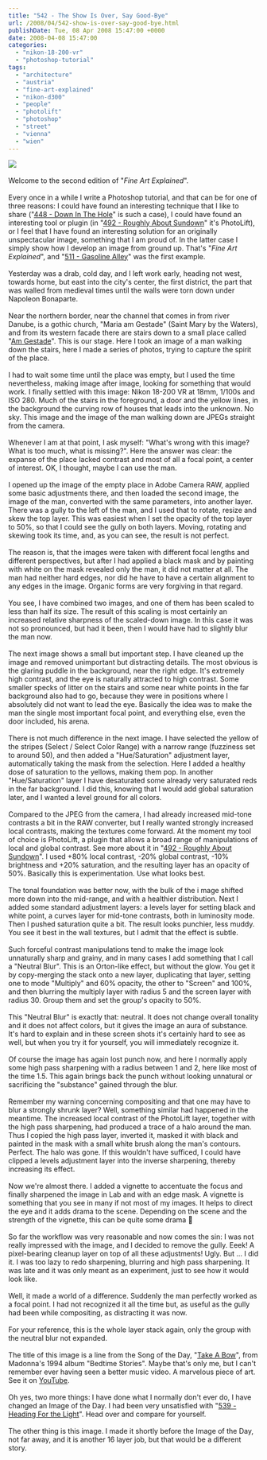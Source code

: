 ```yaml
---
title: "542 - The Show Is Over, Say Good-Bye"
url: /2008/04/542-show-is-over-say-good-bye.html
publishDate: Tue, 08 Apr 2008 15:47:00 +0000
date: 2008-04-08 15:47:00
categories: 
  - "nikon-18-200-vr"
  - "photoshop-tutorial"
tags: 
  - "architecture"
  - "austria"
  - "fine-art-explained"
  - "nikon-d300"
  - "people"
  - "photolift"
  - "photoshop"
  - "street"
  - "vienna"
  - "wien"
---
```

<a href="https://d25zfm9zpd7gm5.cloudfront.net/1200x1200/2008/20080407_160939_ps.jpg" target="_blank"><img src="https://d25zfm9zpd7gm5.cloudfront.net/0600x0600/2008/20080407_160939_ps.jpg"/></a><br/><br/>Welcome to the second edition of "<span style="font-style:italic;">Fine Art Explained</span>". <br/><br/>Every once in a while I write a Photoshop tutorial, and that can be for one of three reasons: I could have found an interesting technique that I like to share ("<a href="/2008/01/448-down-in-hole.html" target="_blank">448 - Down In The Hole</a>" is such a case), I could have found an interesting tool or plugin (in "<a href="/2008/02/492-roughly-about-sundown.html" target="_blank">492 - Roughly About Sundown</a>" it's PhotoLift), or I feel that I have found an interesting solution for an originally unspectacular image, something that I am proud of. In the latter case I simply show how I develop an image from ground up. That's "<span style="font-style:italic;">Fine Art Explained</span>", and "<a href="/2008/03/511-gasoline-alley.html" target="_blank">511 - Gasoline Alley</a>" was the first example.<br/><br/>Yesterday was a drab, cold day, and I left work early, heading not west, towards home, but east into the city's center, the first district, the part that was walled from medieval times until the walls were torn down under Napoleon Bonaparte.<br/><br/><a href="https://d25zfm9zpd7gm5.cloudfront.net/1200x1200/2008/20080407_160844.jpg" target="_blank"><img alt="" border="0" src="https://d25zfm9zpd7gm5.cloudfront.net/0150x0150/2008/20080407_160844.jpg" style="margin: 0pt 0px 0pt 10px; float: right;"/></a> Near the northern border, near the channel that comes in from river Danube, is a gothic church, "Maria am Gestade" (Saint Mary by the Waters), and from its western facade there are stairs down to a small place called "<a href="http://maps.google.com/?ie=UTF8&ll=48.212835,16.370262&spn=0.005727,0.014098&t=h&z=17" target="_blank">Am Gestade</a>". This is our stage. Here I took an image of a man walking down the stairs, here I made a series of photos, trying to capture the spirit of the place.<br/><br/><a href="https://d25zfm9zpd7gm5.cloudfront.net/1200x1200/2008/20080407_160939.jpg" target="_blank"><img alt="" border="0" src="https://d25zfm9zpd7gm5.cloudfront.net/0150x0150/2008/20080407_160939.jpg" style="margin: 0pt 10px 0pt 0px; float: left;"/></a> I had to wait some time until the place was empty, but I used the time nevertheless, making image after image, looking for something that would work. I finally settled with this image: Nikon 18-200 VR at 18mm, 1/100s and ISO 280. Much of the stairs in the foreground, a door and the yellow lines, in the background the curving row of houses that leads into the unknown. No sky. This image and the image of the man walking down are JPEGs straight from the camera.<br/><br/>Whenever I am at that point, I ask myself: "What's wrong with this image? What is too much, what is missing?". Here the answer was clear: the expanse of the place lacked contrast and most of all a focal point, a center of interest. OK, I thought, maybe I can use the man.  <br/><br/><a href="https://d25zfm9zpd7gm5.cloudfront.net/1200x1200/2008/20080407_160939_tutorial_01_man_layer.jpg" target="_blank"><img alt="" border="0" src="https://d25zfm9zpd7gm5.cloudfront.net/0150x0150/2008/20080407_160939_tutorial_01_man_layer.jpg" style="margin: 0pt 0px 0pt 10px; float: right;"/></a> I opened up the image of the empty place in Adobe Camera RAW, applied some basic adjustments there, and then loaded the second image, the image of the man, converted with the same parameters, into another layer. There was a gully to the left of the man, and I used that to rotate, resize and skew the top layer. This was easiest when I set the opacity of the top layer to 50%, so that I could see the gully on both layers. Moving, rotating and skewing took its time, and, as you can see, the result is not perfect. <br/><br/><a href="https://d25zfm9zpd7gm5.cloudfront.net/1200x1200/2008/20080407_160939_tutorial_02_man_layer.jpg" target="_blank"><img alt="" border="0" src="https://d25zfm9zpd7gm5.cloudfront.net/0150x0150/2008/20080407_160939_tutorial_02_man_layer.jpg" style="margin: 0pt 10px 0pt 0px; float: left;"/></a> The reason is, that the images were taken with different focal lengths and different perspectives, but after I had applied a black mask and by painting with white on the mask revealed only the man, it did not matter at all. The man had neither hard edges, nor did he have to have a certain alignment to any edges in the image. Organic forms are very forgiving in that regard.<br/><br/>You see, I have combined two images, and one of them has been scaled to less than half its size. The result of this scaling is most certainly an increased relative sharpness of the scaled-down image. In this case it was not so pronounced, but had it been, then I would have had to slightly blur the man now.<br/><br/><a href="https://d25zfm9zpd7gm5.cloudfront.net/1200x1200/2008/20080407_160939_tutorial_03_clean_layer.jpg" target="_blank"><img alt="" border="0" src="https://d25zfm9zpd7gm5.cloudfront.net/0150x0150/2008/20080407_160939_tutorial_03_clean_layer.jpg" style="margin: 0pt 0px 0pt 10px; float: right;"/></a> The next image shows a small but important step. I have cleaned up the image and removed unimportant but distracting details. The most obvious is the glaring puddle in the background, near the right edge. It's extremely high contrast, and the eye is naturally attracted to high contrast. Some smaller specks of litter on the stairs and some near white points in the far background also had to go, because they were in positions where I absolutely did not want to lead the eye. Basically the idea was to make the man the single most important focal point, and everything else, even the door included, his arena.<br/><br/><a href="https://d25zfm9zpd7gm5.cloudfront.net/1200x1200/2008/20080407_160939_tutorial_04_desat_sat_layers.jpg" target="_blank"><img alt="" border="0" src="https://d25zfm9zpd7gm5.cloudfront.net/0150x0150/2008/20080407_160939_tutorial_04_desat_sat_layers.jpg" style="margin: 0pt 10px 0pt 0px; float: left;"/></a> There is not much difference in the next image. I have selected the yellow of the stripes (Select / Select Color Range) with a narrow range (fuzziness set to around 50), and then added a "Hue/Saturation" adjustment layer, automatically taking the mask from the selection. Here I added a healthy dose of saturation to the yellows, making them pop. In another "Hue/Saturation" layer I have desaturated some already very saturated reds in the far background. I did this, knowing that I would add global saturation later, and I wanted a level ground for all colors.<br/><br/><a href="https://d25zfm9zpd7gm5.cloudfront.net/1200x1200/2008/20080407_160939_tutorial_05_photolift_layer.jpg" target="_blank"><img alt="" border="0" src="https://d25zfm9zpd7gm5.cloudfront.net/0150x0150/2008/20080407_160939_tutorial_05_photolift_layer.jpg" style="margin: 0pt 0px 0pt 10px; float: right;"/></a> Compared to the JPEG from the camera, I had already increased mid-tone contrasts a bit in the RAW converter, but I really wanted strongly increased local contrasts, making the textures come forward. At the moment my tool of choice is PhotoLift, a plugin that allows a broad range of manipulations of local and global contrast. See more about it in "<a href="/2008/02/492-roughly-about-sundown.html" target="_blank">492 - Roughly About Sundown</a>". I used +80% local contrast, -20% global contrast, -10% brightness and +20% saturation, and the resulting layer has an opacity of 50%. Basically this is experimentation. Use what looks best.<br/><br/><a href="https://d25zfm9zpd7gm5.cloudfront.net/1200x1200/2008/20080407_160939_tutorial_06_standard_layers.jpg" target="_blank"><img alt="" border="0" src="https://d25zfm9zpd7gm5.cloudfront.net/0150x0150/2008/20080407_160939_tutorial_06_standard_layers.jpg" style="margin: 0pt 10px 0pt 0px; float: left;"/></a> The tonal foundation was better now, with the bulk of the i
mage shifted more down into the mid-range, and with a healthier distribution. Next I added some standard adjustment layers: a levels layer for setting black and white point, a curves layer for mid-tone contrasts, both in luminosity mode. Then I pushed saturation quite a bit. The result looks punchier, less muddy. You see it best in the wall textures, but I admit that the effect is subtle.<br/><br/><a href="https://d25zfm9zpd7gm5.cloudfront.net/1200x1200/2008/20080407_160939_tutorial_07_blur_hipass_layers.jpg" target="_blank"><img alt="" border="0" src="https://d25zfm9zpd7gm5.cloudfront.net/0150x0150/2008/20080407_160939_tutorial_07_blur_hipass_layers.jpg" style="margin: 0pt 0px 0pt 10px; float: right;"/></a> Such forceful contrast manipulations tend to make the image look unnaturally sharp and grainy, and in many cases I add something that I call a "Neutral Blur". This is an Orton-like effect, but without the glow. You get it by copy-merging the stack onto a new layer, duplicating that layer, setting one to mode "Multiply" and 60% opacity, the other to "Screen" and 100%, and then blurring the multiply layer with radius 5 and the screen layer with radius 30. Group them and set the group's opacity to 50%.<br/><br/>This "Neutral Blur" is exactly that: neutral. It does not change overall tonality and it does not affect colors, but it gives the image an aura of substance. It's hard to explain and in these screen shots it's certainly hard to see as well, but when you try it for yourself, you will immediately recognize it.<br/><br/>Of course the image has again lost punch now, and here I normally apply some high pass sharpening with a radius between 1 and 2, here like most of the time 1.5. This again brings back the punch without looking unnatural or sacrificing the "substance" gained through the blur.<br/><br/>Remember my warning concerning compositing and that one may have to blur a strongly shrunk layer? Well, something similar had happened in the meantime. The increased local contrast of the PhotoLift layer, together with the high pass sharpening, had produced a trace of a halo around the man. Thus I copied the high pass layer, inverted it, masked it with black and painted in the mask with a small white brush along the man's contours. Perfect. The halo was gone. If this wouldn't have sufficed, I could have clipped a levels adjustment layer into the inverse sharpening, thereby increasing its effect.<br/><br/><a href="https://d25zfm9zpd7gm5.cloudfront.net/1200x1200/2008/20080407_160939_tutorial_08_gutter_left.jpg" target="_blank"><img alt="" border="0" src="https://d25zfm9zpd7gm5.cloudfront.net/0150x0150/2008/20080407_160939_tutorial_08_gutter_left.jpg" style="margin: 0pt 10px 0pt 0px; float: left;"/></a> Now we're almost there. I added a vignette to accentuate the  focus and finally sharpened the image in Lab and with an edge mask. A vignette is something that you see in many if not most of my images. It helps to direct the eye and it adds drama to the scene. Depending on the scene and the strength of the vignette, this can be quite some drama 🙂<br/><br/>So far the workflow was very reasonable and now comes the sin: I was not really impressed with the image, and I decided to remove the gully. Eeek! A pixel-bearing cleanup layer on top of all these adjustments! Ugly. But ... I did it. I was too lazy to redo sharpening, blurring and high pass sharpening. It was late and it was only meant as an experiment, just to see how it would look like.<br/><br/><a href="https://d25zfm9zpd7gm5.cloudfront.net/1200x1200/2008/20080407_160939_tutorial_09_layer_stack.jpg" target="_blank"><img alt="" border="0" src="https://d25zfm9zpd7gm5.cloudfront.net/0150x0150/2008/20080407_160939_tutorial_09_layer_stack.jpg" style="margin: 0pt 0px 0pt 10px; float: right;"/></a> Well, it made a world of a difference. Suddenly the man perfectly worked as a focal point. I had not recognized it all the time but, as useful as the gully had been while compositing, as distracting it was now.<br/><br/>For your reference, this is the whole layer stack again, only the group with the neutral blur not expanded.<br/><br/> The title of this image is a line from the Song of the Day, "<a href="http://www.lyricsmode.com/lyrics/m/madonna/take_a_bow.html" target="_blank">Take A Bow</a>", from Madonna's 1994 album "Bedtime Stories". Maybe that's only me, but I can't remember ever having seen a better music video. A marvelous piece of art. See it on <a href="http://www.youtube.com/watch?v=vO-9o_0p6B0" target="_blank">YouTube</a>.<br/><br/>Oh yes, two more things: I have done what I normally don't ever do, I have changed an Image of the Day. I had been very unsatisfied with "<a href="/2008/04/539-heading-for-light.html" target="_blank">539 - Heading For the Light</a>". Head over and compare for yourself.<br/><br/><a href="https://d25zfm9zpd7gm5.cloudfront.net/1200x1200/2008/20080407_154734_ps.jpg" target="_blank"><img alt="" border="0" src="https://d25zfm9zpd7gm5.cloudfront.net/0150x0150/2008/20080407_154734_ps.jpg" style="margin: 0pt 10px 0pt 0px; float: left;"/></a> The other thing is this image. I made it shortly before the Image of the Day, not far away, and it is another 16 layer job, but that would be a different story.

